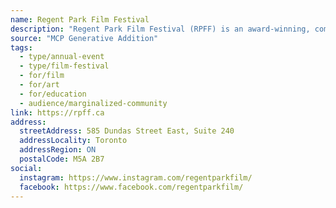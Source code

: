 ```yaml
---
name: Regent Park Film Festival
description: "Regent Park Film Festival (RPFF) is an award-winning, community-based, charitable organization, and Toronto's longest-running, FREE film festival. RPFF amplifies and centers marginalized communities and their stories, while opening up access to the film and television industry through year-round programming."
source: "MCP Generative Addition"
tags:
  - type/annual-event
  - type/film-festival
  - for/film
  - for/art
  - for/education
  - audience/marginalized-community
link: https://rpff.ca
address:
  streetAddress: 585 Dundas Street East, Suite 240
  addressLocality: Toronto
  addressRegion: ON
  postalCode: M5A 2B7
social:
  instagram: https://www.instagram.com/regentparkfilm/
  facebook: https://www.facebook.com/regentparkfilm/
---
```

